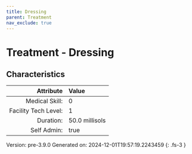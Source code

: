 ```yaml
---
title: Dressing
parent: Treatment
nav_exclude: true
---
```

# Treatment - Dressing

## Characteristics

| Attribute      | Value |
|--------:|:------|
|Medical Skill:|0|
|Facility Tech Level:|1|
|Duration:|50.0 millisols|
|Self Admin:|true|

Version: pre-3.9.0 Generated on: 2024-12-01T19:57:19.2243459
{: .fs-3 }